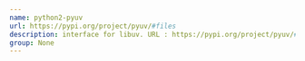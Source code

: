 ```yaml
---
name: python2-pyuv
url: https://pypi.org/project/pyuv/#files
description: interface for libuv. URL : https://pypi.org/project/pyuv/#files Groups : None
group: None
---
```

